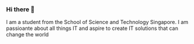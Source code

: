 ### Hi there 👋
I am a student from the School of Science and Technology Singapore. I am passioante about all things IT and aspire to create IT solutions that can change the world
